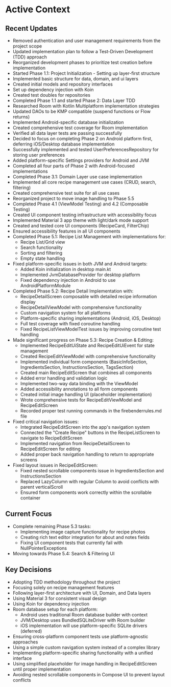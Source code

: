 # Active Context

## Recent Updates
- Removed authentication and user management requirements from the project scope
- Updated implementation plan to follow a Test-Driven Development (TDD) approach
- Reorganized development phases to prioritize test creation before implementation
- Started Phase 1.1: Project Initialization - Setting up layer-first structure
- Implemented basic structure for data, domain, and ui layers
- Created initial models and repository interfaces
- Set up dependency injection with Koin
- Created test doubles for repositories
- Completed Phase 1.1 and started Phase 2: Data Layer TDD
- Researched Room with Kotlin Multiplatform implementation strategies
- Updated DAOs to be KMP compatible (suspend functions or Flow returns)
- Implemented Android-specific database initialization
- Created comprehensive test coverage for Room implementation
- Verified all data layer tests are passing successfully
- Decided to focus on completing Phase 2 on Android platform first, deferring iOS/Desktop database implementation
- Successfully implemented and tested UserPreferencesRepository for storing user preferences
- Added platform-specific Settings providers for Android and JVM
- Completed all four parts of Phase 2 with Android-focused implementations
- Completed Phase 3.1: Domain Layer use case implementation
- Implemented all core recipe management use cases (CRUD, search, filtering)
- Created comprehensive test suite for all use cases
- Reorganized project to move image handling to Phase 5.5
- Completed Phase 4.1 (ViewModel Testing) and 4.2 (Composable Testing)
- Created UI component testing infrastructure with accessibility focus
- Implemented Material 3 app theme with light/dark mode support
- Created and tested core UI components (RecipeCard, FilterChip)
- Ensured accessibility features in all UI components
- Completed Phase 5.1: Recipe List Management with implementations for:
  - Recipe List/Grid view
  - Search functionality
  - Sorting and filtering
  - Empty state handling
- Fixed platform-specific issues in both JVM and Android targets:
  - Added Koin initialization in desktop main.kt
  - Implemented JvmDatabaseProvider for desktop platform
  - Fixed dependency injection in Android to use AndroidPlatformModule
- Completed Phase 5.2: Recipe Detail Implementation with:
  - RecipeDetailScreen composable with detailed recipe information display
  - RecipeDetailViewModel with comprehensive functionality
  - Custom navigation system for all platforms
  - Platform-specific sharing implementations (Android, iOS, Desktop)
  - Full test coverage with fixed coroutine handling
  - Fixed RecipeListViewModelTest issues by improving coroutine test handling
- Made significant progress on Phase 5.3: Recipe Creation & Editing:
  - Implemented RecipeEditUiState and RecipeEditUiEvent for state management
  - Created RecipeEditViewModel with comprehensive functionality
  - Implemented individual form components (BasicInfoSection, IngredientsSection, InstructionsSection, TagsSection)
  - Created main RecipeEditScreen that combines all components
  - Added error handling and validation logic
  - Implemented two-way data binding with the ViewModel
  - Added accessibility annotations to all form components
  - Created initial image handling UI (placeholder implementation)
  - Wrote comprehensive tests for RecipeEditViewModel and RecipeEditScreen
  - Recorded proper test running commands in the firebenderrules.md file
- Fixed critical navigation issues:
  - Integrated RecipeEditScreen into the app's navigation system
  - Connected the "Create Recipe" buttons in the RecipeListScreen to navigate to RecipeEditScreen
  - Implemented navigation from RecipeDetailScreen to RecipeEditScreen for editing
  - Added proper back navigation handling to return to appropriate screens
- Fixed layout issues in RecipeEditScreen:
  - Fixed nested scrollable components issue in IngredientsSection and InstructionsSection
  - Replaced LazyColumn with regular Column to avoid conflicts with parent verticalScroll
  - Ensured form components work correctly within the scrollable container

## Current Focus
- Complete remaining Phase 5.3 tasks:
  - Implementing image capture functionality for recipe photos
  - Creating rich text editor integration for about and notes fields
  - Fixing UI component tests that currently fail with NullPointerExceptions
- Moving towards Phase 5.4: Search & Filtering UI

## Key Decisions
- Adopting TDD methodology throughout the project
- Focusing solely on recipe management features
- Following layer-first architecture with UI, Domain, and Data layers
- Using Material 3 for consistent visual design
- Using Koin for dependency injection
- Room database setup for each platform:
  - Android uses traditional Room database builder with context
  - JVM/Desktop uses BundledSQLiteDriver with Room builder
  - iOS implementation will use platform-specific SQLite drivers (deferred)
- Ensuring cross-platform component tests use platform-agnostic approaches
- Using a simple custom navigation system instead of a complex library
- Implementing platform-specific sharing functionality with a unified interface
- Using simplified placeholder for image handling in RecipeEditScreen until proper implementation
- Avoiding nested scrollable components in Compose UI to prevent layout conflicts